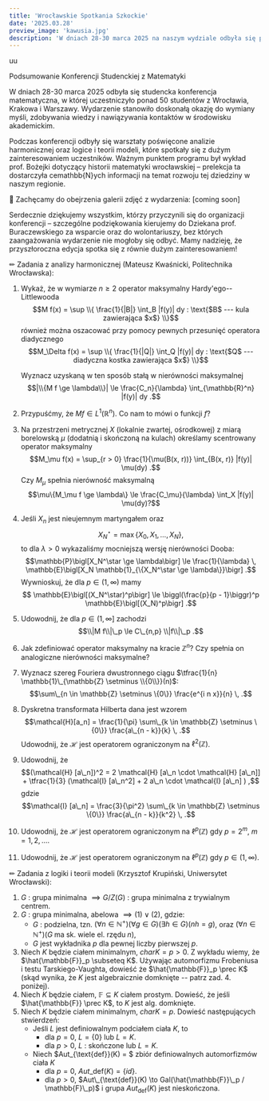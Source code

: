 ```yaml
---
title: 'Wrocławskie Spotkania Szkockie'
date: '2025.03.28'
preview_image: 'kawusia.jpg'
description: 'W dniach 28-30 marca 2025 na naszym wydziale odbyła się pierwsza edycja Wrocławskich Spotkań Szkockich - konrefencji od studentów dla studentów.'
---
```


uu

Podsumowanie Konferencji Studenckiej z Matematyki

W dniach 28-30 marca 2025 odbyła się studencka konferencja matematyczna, w której uczestniczyło ponad 50 studentów z Wrocławia, Krakowa i Warszawy. Wydarzenie stanowiło doskonałą okazję do wymiany myśli, zdobywania wiedzy i nawiązywania kontaktów w środowisku akademickim.

Podczas konferencji odbyły się warsztaty poświęcone analizie harmonicznej oraz logice i teorii modeli, które spotkały się z dużym zainteresowaniem uczestników. Ważnym punktem programu był wykład prof. Bożejki dotyczący historii matematyki wrocławskiej – prelekcja ta dostarczyła cemathbb{N}ych informacji na temat rozwoju tej dziedziny w naszym regionie.

📸 Zachęcamy do obejrzenia galerii zdjęć z wydarzenia: [coming soon]

Serdecznie dziękujemy wszystkim, którzy przyczynili się do organizacji konferencji – szczególne podziękowania kierujemy do Dziekana prof. Buraczewskiego za wsparcie oraz do wolontariuszy, bez których zaangażowania wydarzenie nie mogłoby się odbyć. Mamy nadzieję, że przyszłoroczna edycja spotka się z równie dużym zainteresowaniem!

✏ Zadania z analizy harmonicznej (Mateusz Kwaśnicki, Politechnika Wrocławska):

1. Wykaż, że w wymiarze $n \ge 2$ operator maksymalny Hardy'ego--Littlewooda
    $$M f(x) = \sup \\{ \frac{1}{|B|} \int_B |f(y)| dy : \text{$B$ --- kula zawierająca $x$} \\}$$
    również można oszacować przy pomocy pewnych przesunięć operatora diadycznego
    $$M_\Delta f(x) = \sup \\{ \frac{1}{|Q|} \int_Q |f(y)| dy : \text{$Q$ --- diadyczna kostka zawierająca $x$} \\}$$

    Wyznacz uzyskaną w ten sposób stałą w nierówności maksymalnej
    $$|\\{M f \ge \lambda\\}| \le \frac{C_n}{\lambda} \int_{\mathbb{R}^n} |f(y)| dy .$$

2. Przypuśćmy, że $M f \in L^1(\mathbb{R}^n)$. Co nam to mówi o funkcji $f$?

3. Na przestrzeni metrycznej $X$ (lokalnie zwartej, ośrodkowej) z miarą borelowską $\mu$ (dodatnią i skończoną na kulach) określamy scentrowany operator maksymalny
    $$M_\mu f(x) = \sup_{r > 0} \frac{1}{\mu(B(x, r))} \int_{B(x, r)} |f(y)| \mu(dy) .$$
    Czy $M_\mu$ spełnia nierówność maksymalną
    $$\mu\{M_\mu f \ge \lambda\} \le \frac{C_\mu}{\lambda} \int_X |f(y)| \mu(dy)?$$

4. Jeśli $X_n$ jest nieujemnym martyngałem oraz
    $$X_N^\star = \max\{X_0, X_1, \ldots, X_N\}, $$
    to dla $\lambda > 0$ wykazaliśmy mocniejszą wersję nierówności Dooba:
    $$\mathbb{P}\bigl[X_N^\star \ge \lambda\bigr] \le \frac{1}{\lambda} \, \mathbb{E}\bigl[X_N \mathbb{1}_{\{X_N^\star \ge \lambda\}}\bigr] .$$
    Wywnioskuj, że dla $p \in (1, \infty)$ mamy
    $$ \mathbb{E}\bigl[(X_N^\star)^p\bigr] \le \biggl(\frac{p}{p - 1}\biggr)^p \mathbb{E}\bigl[(X_N)^p\bigr] .$$

5. Udowodnij, że dla $p \in (1, \infty]$ zachodzi
    $$\\|M f\\|\_p \le C\_{n,p} \\|f\\|\_p .$$

6. Jak zdefiniować operator maksymalny na kracie $\mathbb{Z}^n$? Czy spełnia on analogiczne nierówności maksymalne?

7. Wyznacz szereg Fouriera dwustronnego ciągu $\tfrac{1}{n} \mathbb{1}\_{\mathbb{Z} \setminus \\{0\\}}(n)$:
    $$\sum\_{n \in \mathbb{Z} \setminus \{0\}} \frac{e^{i n x}}{n} \, .$$

8. Dyskretna transformata Hilberta dana jest wzorem
    $$\mathcal{H}[a_n] = \frac{1}{\pi} \sum\_{k \in \mathbb{Z} \setminus \{0\}} \frac{a\_{n - k}}{k} \, .$$
    Udowodnij, że $\mathcal{H}$ jest operatorem ograniczonym na $\ell^2(\mathbb{Z})$.

9. Udowodnij, że
    $$(\mathcal{H} [a\_n])^2 = 2 \mathcal{H} [a\_n \cdot \mathcal{H} [a\_n]]  + \tfrac{1}{3} (\mathcal{I} [a\_n^2] + 2 a\_n \cdot \mathcal{I} [a\_n] ) ,$$
    gdzie
    $$\mathcal{I} [a\_n] = \frac{3}{\pi^2} \sum\_{k \in \mathbb{Z} \setminus \{0\}} \frac{a\_{n - k}}{k^2} \, .$$

10. Udowodnij, że $\mathcal{H}$ jest operatorem ograniczonym na $\ell^p(\mathbb{Z})$ gdy $p = 2^m$, $m = 1, 2, ...$. 

11. Udowodnij, że $\mathcal{H}$ jest operatorem ograniczonym na $\ell^p(\mathbb{Z})$ gdy $p \in (1, \infty)$.

✏ Zadania z logiki i teorii modeli (Krzysztof Krupiński, Uniwersytet Wrocławski):

1. $G$ : grupa minimalna $\implies G/Z(G)$ : grupa minimalna z trywialnym centrem.
2. $G$ : grupa minimalna, abelowa $\implies (1) \;\vee\;(2)$, gdzie:
    - $G$ : podzielna, tzn. $(\forall n\in \mathbb{N}^+)(\forall g \in G)(\exists h \in G)(nh = g)$, oraz $(\forall n \in \mathbb{N}^+)(G \; \text{ma sk. wiele el. rzędu} \; n)$,
    - $G$ jest wykładnika $p$ dla pewnej liczby pierwszej $p$.
3. Niech $K$ będzie ciałem minimalnym, $char K = p > 0$. Z wykładu wiemy, że $\hat{\mathbb{F}}_p \subseteq K$. Używając automorfizmu Frobeniusa i testu Tarskiego-Vaughta, dowieść że $\hat{\mathbb{F}}_p \prec K$ (skąd wynika, że $K$ jest algebraicznie domknięte -- patrz zad. 4. poniżej).
4. Niech $K$ będzie ciałem, $\mathbb{F} \subseteq K$ ciałem prostym. Dowieść, że jeśli $\hat{\mathbb{F}} \prec K$, to $K$ jest alg. domknięte.
5. Niech $K$ będzie ciałem minimalnym, $char K = p$. Dowieść następujących stwierdzeń:
    - Jeśli $L$ jest definiowalnym podciałem ciała $K$, to
        - dla $p = 0$, $L = \{0\}$ lub $L = K$.
        - dla $p > 0$, $L$ : skończone lub $L = K$.
    - Niech $Aut_{\text{def}}(K) = $ zbiór definiowalnych automorfizmów ciała $K$
        - dla $p = 0$, $Aut\_{\text{def}}(K) = \{id\}.$
        - dla $p > 0$, $Aut\_{\text{def}}(K) \to Gal(\hat{\mathbb{F}}\_p / \mathbb{F}\_p)$ i grupa $Aut_{\text{def}}(K)$ jest nieskończona.

